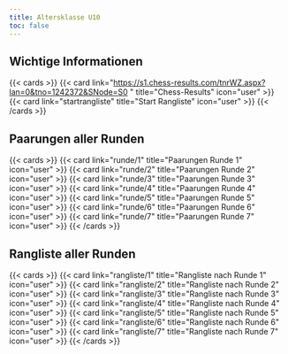 ```yaml
---
title: Altersklasse U10
toc: false
---
```


## Wichtige Informationen

{{< cards >}}
{{< card link="https://s1.chess-results.com/tnrWZ.aspx?lan=0&tno=1242372&SNode=S0
" title="Chess-Results" icon="user" >}}
{{< card link="startrangliste" title="Start Rangliste" icon="user" >}}
{{< /cards >}}

## Paarungen aller Runden

{{< cards >}}
{{< card link="runde/1" title="Paarungen Runde 1" icon="user" >}}
{{< card link="runde/2" title="Paarungen Runde 2" icon="user" >}}
{{< card link="runde/3" title="Paarungen Runde 3" icon="user" >}}
{{< card link="runde/4" title="Paarungen Runde 4" icon="user" >}}
{{< card link="runde/5" title="Paarungen Runde 5" icon="user" >}}
{{< card link="runde/6" title="Paarungen Runde 6" icon="user" >}}
{{< card link="runde/7" title="Paarungen Runde 7" icon="user" >}}
{{< /cards >}}

## Rangliste aller Runden

{{< cards >}}
{{< card link="rangliste/1" title="Rangliste nach Runde 1" icon="user" >}}
{{< card link="rangliste/2" title="Rangliste nach Runde 2" icon="user" >}}
{{< card link="rangliste/3" title="Rangliste nach Runde 3" icon="user" >}}
{{< card link="rangliste/4" title="Rangliste nach Runde 4" icon="user" >}}
{{< card link="rangliste/5" title="Rangliste nach Runde 5" icon="user" >}}
{{< card link="rangliste/6" title="Rangliste nach Runde 6" icon="user" >}}
{{< card link="rangliste/7" title="Rangliste nach Runde 7" icon="user" >}}
{{< /cards >}}
